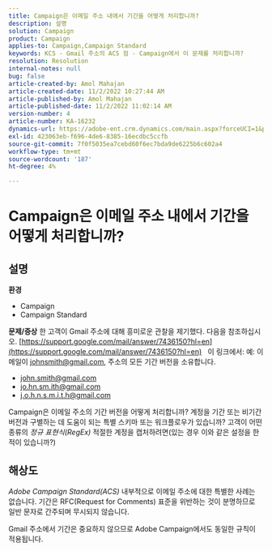 ```yaml
---
title: Campaign은 이메일 주소 내에서 기간을 어떻게 처리합니까?
description: 설명
solution: Campaign
product: Campaign
applies-to: Campaign,Campaign Standard
keywords: KCS - Gmail 주소의 ACS 점 - Campaign에서 이 문제를 처리합니까?
resolution: Resolution
internal-notes: null
bug: false
article-created-by: Amol Mahajan
article-created-date: 11/2/2022 10:27:44 AM
article-published-by: Amol Mahajan
article-published-date: 11/2/2022 11:02:14 AM
version-number: 4
article-number: KA-16232
dynamics-url: https://adobe-ent.crm.dynamics.com/main.aspx?forceUCI=1&pagetype=entityrecord&etn=knowledgearticle&id=74c5a6f6-985a-ed11-9561-6045bd006a22
exl-id: 423063eb-f696-4de6-8385-16ecdbc5ccfb
source-git-commit: 7f0f5035ea7cebd60f6ec7bda9de6225b6c602a4
workflow-type: tm+mt
source-wordcount: '187'
ht-degree: 4%

---
```


# Campaign은 이메일 주소 내에서 기간을 어떻게 처리합니까?

## 설명

<b>환경</b>
- Campaign
- Campaign Standard



<b>문제/증상</b>
한 고객이 Gmail 주소에 대해 흥미로운 관찰을 제기했다. 다음을 참조하십시오. [https://support.google.com/mail/answer/7436150?hl=en](https://support.google.com/mail/answer/7436150?hl=en)
 
이 링크에서: 예: 이메일이 [johnsmith@gmail.com](mailto:johnsmith@gmail.com), 주소의 모든 기간 버전을 소유합니다.

- [john.smith@gmail.com](mailto:john.smith@gmail.com)
- [jo.hn.sm.ith@gmail.com](mailto:jo.hn.sm.ith@gmail.com)
- [j.o.h.n.s.m.i.t.h@gmail.com](mailto:j.o.h.n.s.m.i.t.h@gmail.com)


Campaign은 이메일 주소의 기간 버전을 어떻게 처리합니까? 계정을 기간 또는 비기간 버전과 구별하는 데 도움이 되는 특별 스키마 또는 워크플로우가 있습니까? 고객이 어떤 종류의 *정규 표현식(RegEx)* 적절한 계정을 캡처하려면(있는 경우 이와 같은 설정을 한 적이 있습니까?)


## 해상도


*Adobe Campaign Standard(ACS)* 내부적으로 이메일 주소에 대한 특별한 사례는 없습니다. 기간은 RFC(Request for Comments) 표준을 위반하는 것이 분명하므로 일반 문자로 간주되며 무시되지 않습니다.

Gmail 주소에서 기간은 중요하지 않으므로 Adobe Campaign에서도 동일한 규칙이 적용됩니다.
